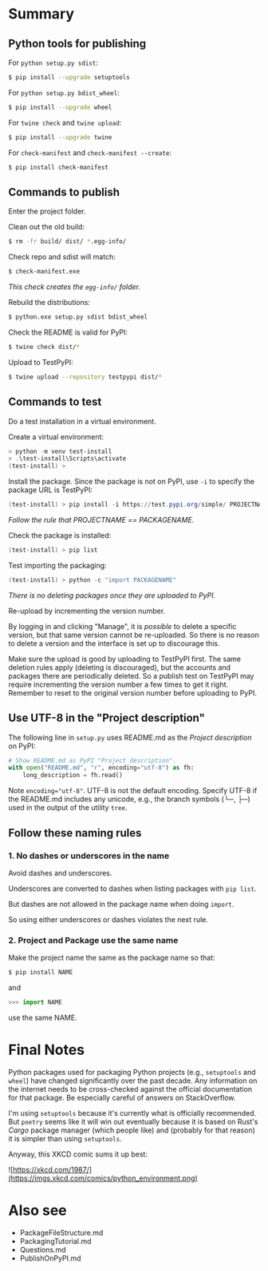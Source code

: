 # Summary

## Python tools for publishing

For `python setup.py sdist`:

```bash
$ pip install --upgrade setuptools
```

For `python setup.py bdist_wheel`:

```bash
$ pip install --upgrade wheel
```

For `twine check` and `twine upload`:

```bash
$ pip install --upgrade twine
```

For `check-manifest` and `check-manifest --create`:

```bash
$ pip install check-manifest
```

## Commands to publish

Enter the project folder.

Clean out the old build:

```bash
$ rm -fr build/ dist/ *.egg-info/
```

Check repo and sdist will match:

```bash
$ check-manifest.exe
```

*This check creates the `egg-info/` folder.*

Rebuild the distributions:

```bash
$ python.exe setup.py sdist bdist_wheel
```

Check the README is valid for PyPI:

```bash
$ twine check dist/*
```

Upload to TestPyPI:

```bash
$ twine upload --repository testpypi dist/*
```

## Commands to test

Do a test installation in a virtual environment.

Create a virtual environment:

```powershell
> python -m venv test-install
> .\test-install\Scripts\activate
(test-install) >
```

Install the package. Since the package is not on PyPI, use `-i`
to specify the package URL is TestPyPI:

```powershell
(test-install) > pip install -i https://test.pypi.org/simple/ PROJECTNAME
```

*Follow the rule that PROJECTNAME == PACKAGENAME.*

Check the package is installed:

```powershell
(test-install) > pip list
```

Test importing the packaging:

```powershell
(test-install) > python -c "import PACKAGENAME"
```

*There is no deleting packages once they are uploaded to PyPI.*

Re-upload by incrementing the version number.

By logging in and clicking "Manage", it is *possible* to delete a
specific version, but that same version cannot be re-uploaded. So
there is no reason to delete a version and the interface is set
up to discourage this.

Make sure the upload is good by uploading to TestPyPI first. The
same deletion rules apply (deleting is discouraged), but the
accounts and packages there are periodically deleted. So a
publish test on TestPyPI may require incrementing the version
number a few times to get it right. Remember to reset to the
original version number before uploading to PyPI.

## Use UTF-8 in the "Project description"
The following line in `setup.py` uses README.md as the *Project
description* on PyPI:

```python
# Show README.md as PyPI "Project description".
with open("README.md", "r", encoding="utf-8") as fh:
    long_description = fh.read()
```

Note `encoding="utf-8"`. UTF-8 is not the default encoding.
Specify UTF-8 if the README.md includes any unicode, e.g., the
branch symbols (└─, ├─) used in the output of the utility `tree`.

## Follow these naming rules

### 1. No dashes or underscores in the name

Avoid dashes and underscores.

Underscores are converted to dashes when listing packages with
`pip list`.

But dashes are not allowed in the package name when doing
`import`.

So using either underscores or dashes violates the next rule.

### 2. Project and Package use the same name

Make the project name the same as the package name so that:

```bash
$ pip install NAME
```

and

```python
>>> import NAME
```

use the same NAME.

# Final Notes

Python packages used for packaging Python projects (e.g.,
`setuptools` and `wheel`) have changed significantly over the
past decade. Any information on the internet needs to be
cross-checked against the official documentation for that
package. Be especially careful of answers on StackOverflow.

I'm using `setuptools` because it's currently what is officially
recommended. But `poetry` seems like it will win out eventually
because it is based on Rust's *Cargo* package manager (which
people like) and (probably for that reason) it is simpler than
using `setuptools`.

Anyway, this XKCD comic sums it up best:

![https://xkcd.com/1987/](https://imgs.xkcd.com/comics/python_environment.png)

# Also see

- PackageFileStructure.md
- PackagingTutorial.md
- Questions.md
- PublishOnPyPI.md

